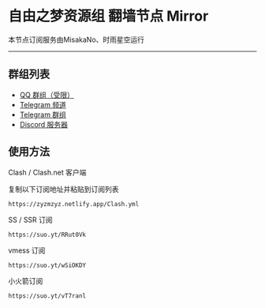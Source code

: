 # 自由之梦资源组 翻墙节点 Mirror

本节点订阅服务由MisakaNo、时雨星空运行

---

## 群组列表


- [QQ 群组（受限）](https://jq.qq.com/?k=EYO8pnWi)
- [Telegram 频道](http://t.me/FreedomResources)
- [Telegram 群组](http://t.me/FreedomResourcesChat)
- [Discord 服务器](https://disboard.org/server/824051331693281280)

## 使用方法

Clash / Clash.net 客户端

复制以下订阅地址并粘贴到订阅列表

```
https://zyzmzyz.netlify.app/Clash.yml
```

SS / SSR 订阅

```
https://suo.yt/RRut0Vk
```

vmess 订阅

```
https://suo.yt/wSiOKDY
```

小火箭订阅

```
https://suo.yt/vT7ranl
```

